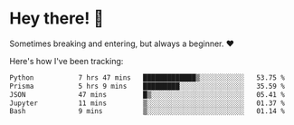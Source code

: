 # Hey there! 👋
Sometimes breaking and entering, but always a beginner. ❤️

Here's how I've been tracking:
<!--START_SECTION:waka-->

```txt
Python           7 hrs 47 mins   █████████████▒░░░░░░░░░░░   53.75 %
Prisma           5 hrs 9 mins    █████████░░░░░░░░░░░░░░░░   35.59 %
JSON             47 mins         █▒░░░░░░░░░░░░░░░░░░░░░░░   05.41 %
Jupyter          11 mins         ▒░░░░░░░░░░░░░░░░░░░░░░░░   01.37 %
Bash             9 mins          ▒░░░░░░░░░░░░░░░░░░░░░░░░   01.14 %
```

<!--END_SECTION:waka-->
